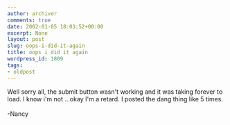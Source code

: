```yaml
---
author: archiver
comments: true
date: 2002-01-05 18:03:52+00:00
excerpt: None
layout: post
slug: oops-i-did-it-again
title: oops i did it again
wordpress_id: 1809
tags:
- oldpost
---
```


Well sorry all, the submit button wasn't working and it was taking forever to load. I know i'm not ...okay I'm a retard. I posted the dang thing like 5 times. <br /><br />-Nancy